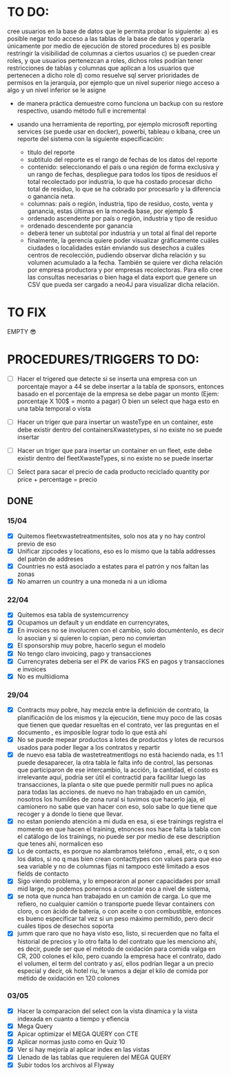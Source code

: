 # TO DO:
cree usuarios en la base de datos que le permita probar lo siguiente: 
a) es posible negar todo acceso a las tablas de la base de datos y operarla únicamente por medio de ejecución de stored procedures 
b) es posible restringir la visibilidad de columnas a ciertos usuarios 
c) se pueden crear roles, y que usuarios pertenezcan a roles, dichos roles podrían tener restricciones de tablas y columnas que aplican a los usuarios que pertenecen a dicho role 
d) como resuelve sql server prioridades de permisos en la jerarquía, por ejemplo que un nivel superior niego acceso a algo y un nivel inferior se le asigne

- de manera práctica demuestre como funciona un backup con su restore respectivo, usando método full e incremental

- usando una herramienta de reporting, por ejemplo microsoft reporting services (se puede usar en docker), powerbi, tableau o kibana, cree un reporte del sistema con la siguiente especificación:

    - titulo del reporte
    - subtitulo del reporte es el rango de fechas de los datos del reporte
    - contenido: seleccionando el país o una región de forma exclusiva y un rango de fechas, despliegue para todos los tipos de residuos el total recolectado por industria, lo que ha costado procesar dicho total de residuo, lo que se ha cobrado por procesarlo y la diferencia o ganancia neta.
    - columnas: país o región, industria, tipo de residuo, costo, venta y ganancia, estas últimas en la moneda base, por ejemplo $
    - ordenado ascendente por país o región, industria y tipo de residuo
    - ordenado descendente por ganancia
    - deberá tener un subtotal por industria y un total al final del reporte
    - finalmente, la gerencia quiere poder visualizar gráficamente cuáles ciudades o localidades están enviando sus desechos a cuáles centros de recolección, pudiendo observar dicha relación y su volumen acumulado a la fecha. También se quiere ver dicha relación por empresa productora y por empresas recolectoras. Para ello cree las consultas necesarias o bien haga el data export que genere un CSV que pueda ser cargado a neo4J para visualizar dicha relación.

# TO FIX
 EMPTY 😎
# PROCEDURES/TRIGGERS TO DO:
- [ ] Hacer el trigered que detecte si se inserta una empresa con un porcentaje mayor a 44 se debe insertar a la tabla de sponsors, entonces basado en el porcentaje de la empresa se debe pagar un monto (Ejem: porcentaje X 100$ = monto a pagar) O bien un select que haga esto en una tabla temporal o vista

- [ ] Hacer un triger que para insertar un wasteType en un container, este debe existir dentro del containersXwastetypes, si no existe no se puede insertar

- [ ] Hacer un triger que para insertar un container en un fleet, este debe existir dentro del fleetXwasteTypes, si no existe no se puede insertar

- [ ] Select para sacar el precio de cada producto reciclado quantity por price + percentage = precio

## DONE
### 15/04
- [x] Quitemos fleetxwastetreatmentsites, solo nos ata y no hay control previo de eso
- [x] Unificar zipcodes y locations, eso es lo mismo que la tabla addresses del patrón de addreses
- [x] Countries no está asociado a estates para el patrón y nos faltan las zonas
- [x] No amarren un country a una moneda ni a un idioma
### 22/04
- [x] Quitemos esa tabla de systemcurrency
- [x] Ocupamos un default y un enddate en currencyrates, 
- [x] En invoices no se involucren con el cambio, solo documéntenlo, es decir lo asocian y si quieren lo copian, pero no conviertan
- [x] El sponsorship muy pobre, hacerlo segun el modelo
- [x] No tengo claro invoicing, pago y transacciones
- [x] Currencyrates debería ser el PK de varios FKS en pagos y transacciones e invoices
- [x] No es multiidioma 
### 29/04
- [x] Contracts muy pobre, hay mezcla entre la definición de contrato, la planificación de los mismos y la ejecución, tiene muy poco de las cosas que tienen que quedar resueltas en el contrato, ver las preguntas en el documento , es imposible lograr todo lo que está ahí
- [x] No se puede mepear productos a lotes de productos y lotes de recursos usados para poder llegar a los contratos y repartir
- [x]  de nuevo esa tabla de wastetreatmentlogs no está haciendo nada, es 1:1 puede desaparecer, la otra tabla le falta info de control, las personas que participaron de ese intercambio, la acción, la cantidad, el costo es irrelevante aquí, podría ser útil el contractid para facilitar luego las transacciones, la planta o site que puede permitir null pues no aplica para todas las acciones. de nuevo no han trabajado en un camión, nosotros los humildes de zona rural si tuvimos que hacerlo jaja, el camionero no sabe que van hacer con eso, solo sabe lo que tiene que recoger y a donde lo tiene que llevar. 
- [x] no estan poniendo atención a mi duda en esa, si ese trainings registra el momento en que hacen el training, etnonces nos hace falta la tabla con el catálogo de los trainings, no puede ser por medio de ese description que tenes ahí, normalicen eso
- [x] Lo de contacts, es porque no alambramos teléfono , email, etc, o q son los datos, si no q mas bien crean contacttypes con values para que eso sea variable y no de columnas fijas ni tampoco esté limitado a esos fields de contacto
- [x] Sigo viendo problema, y lo empeoraron al poner capacidades por small mid large, no podemos ponernos a controlar eso a nivel de sistema,
- [x] se nota que nunca han trabajado en un camión de carga. Lo que me refiero, no cualquier camión o transporte puede llevar containers con cloro, o con ácido de batería, o con aceite o con combustible, entonces es bueno especificar tal vez si un peso máximo permitido, pero decir cuáles tipos de desechos soporta
- [x] jumm que raro que no haya visto eso, listo, si recuerden que no falta el historial de precios y lo otro falta lo del contrato que les menciono ahí, es decir, puede ser que el método de oxidación para comida valga en CR, 200 colones el kilo, pero cuando la empresa hace el contrato, dado el volumen, el term del contrato y así, ellos podrían llegar a un precio especial y decir, ok hotel riu, le vamos a dejar el kilo de comida por métido de oxidación en 120 colones

### 03/05
- [x] Hacer la comparacion del select con la vista dinamica y la vista indexada en cuanto a tiempo y efiencia
- [x] Mega Query
- [x] Apicar optimizar el MEGA QUERY con CTE
- [x] Aplicar normas justo como en Quiz 10
- [x] Ver si hay mejoría al aplicar index en las vistas
- [x] Llenado de las tablas que requieren del MEGA QUERY
- [x] Subir todos los archivos al Flyway
